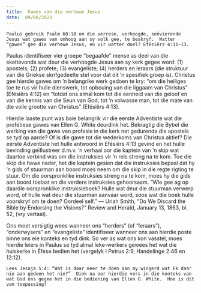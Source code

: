 ```yaml
---
title:  Gawes van die verhewe Jesus
date:  09/08/2023
---
```


`Paulus gebruik Psalm 68:18 om die verrese, verhoogde, seëvierende Jesus wat gawes van omhoog aan sy volk gee, te beskryf.  Watter “gawes” gee die verhewe Jesus, en vir watter doel? Efésiërs 4:11–13.`

Paulus identifiseer vier groepe “begaafde” mense as deel van die skattevonds wat deur die verhoogde Jesus aan sy kerk gegee word: (1) apostels; (2) profete; (3) evangeliste; (4) herders en leraars (die struktuur van die Griekse skrifgedeelte stel voor dat dit ’n spesifiek groep is).  Christus gee hierdie gawes om ’n belangrike werk gedoen te kry:  “om die heiliges toe te rus vir hulle dienswerk, tot opbouing van die liggaam van Christus” (Efésiërs 4:12) en “totdat ons almal kom tot die eenheid van die geloof en van die kennis van die Seun van God, tot ’n volwasse man, tot die mate van die volle grootte van Christus” (Efésiërs 4:13).

Hierdie laaste punt was baie belangrik vir die eerste Adventiste wat die profetiese gawes van Ellen G. White deurdink het. Bekragtig die Bybel die werking van die gawe van profesie in die kerk net gedurende die apostels se tyd op aarde? Of is die gawe tot die wederkoms van Christus aktief?  Die eerste Adventiste het hulle antwoord in Efésiërs 4:13 gevind en het hulle bevinding geïllustreer d.m.v. ’n verhaal oor die kaptein van ’n skip wat daartoe verbind was om die instruksies vir ’n reis streng na te kom. Toe die skip die hawe nader, het die kaptein gesien dat die instruksies bepaal dat hy ’n gids of stuurman aan boord moes neem om die skip in die regte rigting te stuur. Om die oorspronklike instruksies streng na te kom, moes hy die gids aan boord toelaat en die verdere instruksies gehoorsaam. “Wie gee ag op daardie oorspronklike instruksieboek?  Hulle wat deur die stuurman verwerp word, of hulle wat deur die stuurman aanvaar word, soos wat die boek hulle voorskryf om te doen?  Oordeel self.” — Uriah Smith, “Do We Discard the Bible by Endorsing the Visions?” Review and Herald, January 13, 1863, bl. 52, (vry vertaal).

Ons moet versigtig wees wanneer ons “herders” (of “leraars”), “onderwysers” en “evangeliste” identifiseer wanneer ons aan hierdie poste binne ons eie konteks en tyd dink.  So ver as wat ons kon vasstel, moes hierdie leiers in Paulus se tyd almal leke-werkers gewees het wat die huiskerke in Éfese bedien het (vergelyk I Petrus 2:9, Handelinge 2:46 en 12:12).

`Lees Jesaja 5:4: “Wat is daar meer te doen aan my wingerd wat Ek daar nie aan gedoen het nie?”  Dink na oor hierdie vers in die konteks van wat God ons gegee het in die bediening van Ellen G. White.  Hoe is dit van toepassing?`